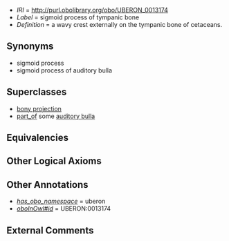  * *IRI* = http://purl.obolibrary.org/obo/UBERON_0013174
 * *Label* = sigmoid process of tympanic bone
 * *Definition* = a wavy crest externally on the tympanic bone of cetaceans.

## Synonyms

 * sigmoid process
 * sigmoid process of auditory bulla

## Superclasses

 * [bony projection](../../UBERON/30/UBERON_0004530.md)
 * [part_of](../../BFO/50/BFO_0000050.md) some [auditory bulla](../../UBERON/59/UBERON_0008959.md)

## Equivalencies


## Other Logical Axioms


## Other Annotations

 * *[has_obo_namespace](../../ce/oboInOwl#hasOBONamespace.md)* = uberon
 * *[oboInOwl#id](../../id/oboInOwl#id.md)* = UBERON:0013174

## External Comments

